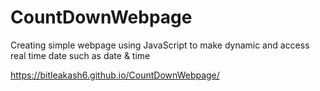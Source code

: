 # CountDownWebpage
Creating simple webpage using JavaScript to make dynamic and access real time date such as date &amp; time

https://bitleakash6.github.io/CountDownWebpage/
